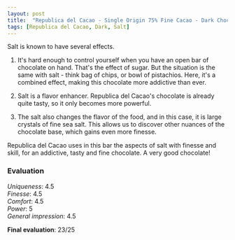 ```yaml
---
layout: post
title:  "Republica del Cacao - Single Origin 75% Fine Cacao - Dark Chocolate with Raw Sea Salt"
tags: [Republica del Cacao, Dark, Salt] 
---
```


Salt is known to have several effects.

1) It's hard enough to control yourself when you have an open bar of chocolate on hand. That's the effect of sugar. But the situation is the same with salt - think bag of chips, or bowl of pistachios. Here, it's a combined effect, making this chocolate more addictive than ever.

2) Salt is a flavor enhancer. Republica del Cacao's chocolate is already quite tasty, so it only becomes more powerful.

3) The salt also changes the flavor of the food, and in this case, it is large crystals of fine sea salt. This allows us to discover other nuances of the chocolate base, which gains even more finesse.

Republica del Cacao uses in this bar the aspects of salt with finesse and skill, for an addictive, tasty and fine chocolate. A very good chocolate!


### Evaluation

_Uniqueness_: 4.5  
_Finesse_: 4.5  
_Comfort_: 4.5  
_Power_: 5  
_General impression_: 4.5

**Final evaluation**: 23/25